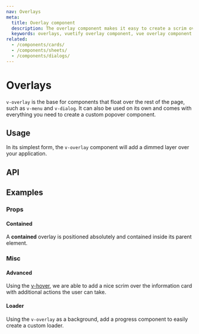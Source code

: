 ```yaml
---
nav: Overlays
meta:
  title: Overlay component
  description: The overlay component makes it easy to create a scrim over components or your entire application.
  keywords: overlays, vuetify overlay component, vue overlay component
related:
  - /components/cards/
  - /components/sheets/
  - /components/dialogs/
---
```


# Overlays

`v-overlay` is the base for components that float over the rest of the page, such as `v-menu` and `v-dialog`. It can also be used on its own and comes with everything you need to create a custom popover component.

<entry-ad />

## Usage

In its simplest form, the `v-overlay` component will add a dimmed layer over your application.

<example file="v-overlay/usage" />

## API

<api-inline />

## Examples

### Props

#### Contained

A **contained** overlay is positioned absolutely and contained inside its parent element.

<example file="v-overlay/prop-contained" />

### Misc

#### Advanced

Using the [v-hover](/components/hover), we are able to add a nice scrim over the information card with additional actions the user can take.

<example file="v-overlay/misc-advanced" />

#### Loader

Using the `v-overlay` as a background, add a progress component to easily create a custom loader.

<example file="v-overlay/misc-loader" />

<backmatter />
